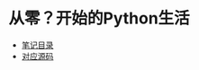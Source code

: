 # 从零？开始的Python生活


+ [笔记目录](https://github.com/SmartFox97/PythonPractice/noteBook)
+ [对应源码](https://github.com/SmartFox97/PythonPractice/src)